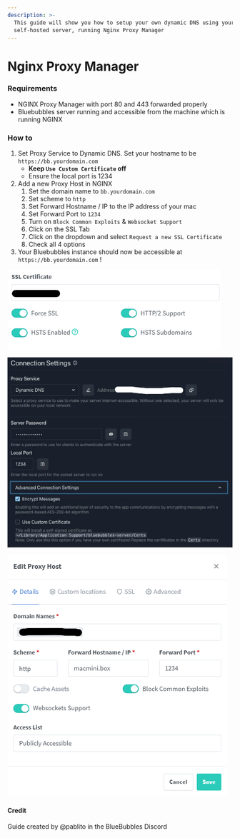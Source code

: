 ```yaml
---
description: >-
  This guide will show you how to setup your own dynamic DNS using your own
  self-hosted server, running Nginx Proxy Manager
---
```


# Nginx Proxy Manager

### Requirements

* NGINX Proxy Manager with port 80 and 443 forwarded properly
* Bluebubbles server running and accessible from the machine which is running NGINX

### How to

1. Set Proxy Service to Dynamic DNS. Set your hostname to be `https://bb.yourdomain.com`
   * **Keep `Use Custom Certificate` off**
   * Ensure the local port is 1234
2. Add a new Proxy Host in NGINX
   1. Set the domain name to `bb.yourdomain.com`
   2. Set scheme to `http`
   3. Set Forward Hostname / IP to the IP address of your mac
   4. Set Forward Port to `1234`
   5. Turn on `Block Common Exploits` & `Websocket Support`
   6. Click on the SSL Tab
   7. Click on the dropdown and select `Request a new SSL Certificate`
   8. Check all 4 options
3. Your Bluebubbles instance should now be accessible at `https://bb.yourdomain.com` !

![SSL Settings](<../../.gitbook/assets/image (6).png>)

![Connection Settings](<../../.gitbook/assets/image (3) (1).png>)

![Proxy Host](<../../.gitbook/assets/image (5).png>)

#### Credit

Guide created by @pablito in the BlueBubbles Discord
